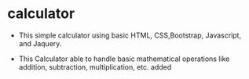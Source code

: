 # calculator


* This simple calculator using basic HTML, CSS,Bootstrap, Javascript, and Jaquery. 

* This Calculator able to handle basic mathematical operations like addition, subtraction, multiplication, etc.
added
